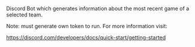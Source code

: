 Discord Bot which generates information about the most recent game of a selected team.

Note: must generate own token to run. For more information visit:

https://discord.com/developers/docs/quick-start/getting-started

